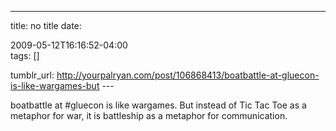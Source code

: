 ---
title: no title
date:

 2009-05-12T16:16:52-04:00  
tags:  []

tumblr_url:
http://yourpalryan.com/post/106868413/boatbattle-at-gluecon-is-like-wargames-but
\-\--

boatbattle at \#gluecon is like wargames. But instead of Tic Tac Toe as
a metaphor for war, it is battleship as a metaphor for communication.
